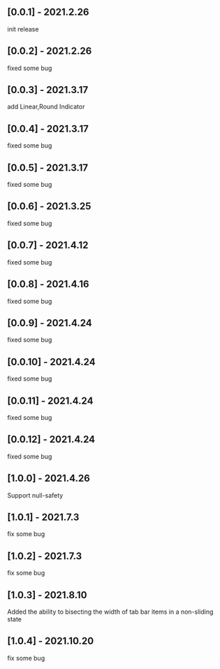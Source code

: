 ## [0.0.1] - 2021.2.26

init release

## [0.0.2] - 2021.2.26

fixed some bug

## [0.0.3] - 2021.3.17

add Linear,Round Indicator

## [0.0.4] - 2021.3.17

fixed some bug

## [0.0.5] - 2021.3.17

fixed some bug

## [0.0.6] - 2021.3.25

fixed some bug

## [0.0.7] - 2021.4.12

fixed some bug

## [0.0.8] - 2021.4.16

fixed some bug

## [0.0.9] - 2021.4.24

fixed some bug

## [0.0.10] - 2021.4.24

fixed some bug

## [0.0.11] - 2021.4.24

fixed some bug

## [0.0.12] - 2021.4.24

fixed some bug

## [1.0.0] - 2021.4.26

Support null-safety

## [1.0.1] - 2021.7.3

fix some bug

## [1.0.2] - 2021.7.3

fix some bug

## [1.0.3] - 2021.8.10
Added the ability to bisecting the width of tab bar items in a non-sliding state

## [1.0.4] - 2021.10.20
fix some bug
